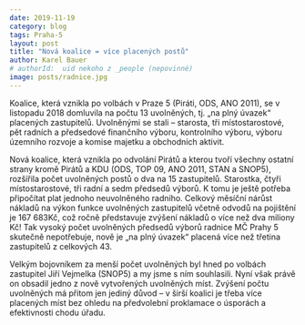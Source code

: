 ```yaml
---
date: 2019-11-19
category: blog
tags: Praha-5
layout: post
title: "Nová koalice = více placených postů"
author: Karel Bauer
# authorId:  uid nekoho z _people (nepovinné)
image: posts/radnice.jpg
---
```


Koalice, která vznikla po volbách v Praze 5 (Piráti, ODS, ANO 2011), se v listopadu 2018 domluvila na počtu 13 uvolněných, tj. „na plný úvazek“ placených zastupitelů. Uvolněnými se stali – starosta, tři místostarostové, pět radních a předsedové finančního výboru, kontrolního výboru, výboru územního rozvoje a komise majetku a obchodních aktivit. 

Nová koalice, která vznikla po odvolání Pirátů a kterou tvoří všechny ostatní strany kromě Pirátů a KDU (ODS, TOP 09, ANO 2011, STAN a SNOP5), rozšířila počet uvolněných postů o dva na 15 zastupitelů. Starostka, čtyři místostarostové, tři radní a sedm předsedů výborů. K tomu je ještě potřeba připočítat plat jednoho neuvolněného radního. Celkový měsíční nárůst nákladů na výkon funkce uvolněných zastupitelů včetně odvodů na pojištění je 167 683Kč, což ročně představuje zvýšení nákladů o více než dva miliony Kč! Tak vysoký počet uvolněných předsedů výborů radnice MČ Prahy 5 skutečně nepotřebuje, nově je „na plný úvazek“ placená více než třetina zastupitelů z celkových 43. 

Velkým bojovníkem za menší počet uvolněných byl hned po volbách zastupitel Jiří Vejmelka (SNOP5) a my jsme s ním souhlasili. Nyní však právě on obsadil jedno z nově vytvořených uvolněných míst. Zvýšení počtu uvolněných má přitom jen jediný důvod – v širší koalici je třeba více placených míst bez ohledu na předvolební proklamace o úsporách a efektivnosti chodu úřadu. 
